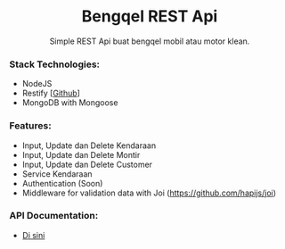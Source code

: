 <h1 align="center">Bengqel REST Api</h1>
<p align="center">Simple REST Api buat bengqel mobil atau motor klean.</p>

### Stack Technologies:
* NodeJS
* Restify [[Github](https://github.com/restify/node-restify)]
* MongoDB with Mongoose

### Features:
* Input, Update dan Delete Kendaraan
* Input, Update dan Delete Montir
* Input, Update dan Delete Customer
* Service Kendaraan
* Authentication (Soon)
* Middleware for validation data with Joi (https://github.com/hapijs/joi)

### API Documentation:
* [Di sini](https://documenter.getpostman.com/view/2177497/RzthQApP#ee9c1306-b4cf-4cf9-9c11-d50f6f63fbb9)
